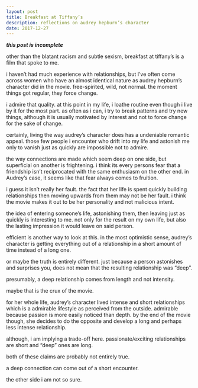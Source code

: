 ```yaml
---
layout: post
title: Breakfast at Tiffany’s
description: reflections on audrey hepburn’s character
date: 2017-12-27
---
```


***this post is incomplete***

other than the blatant racism and subtle sexism, breakfast at tiffany’s is a film that spoke to me. 

i haven’t had much experience with relationships, but I’ve often come across women who have an almost identical nature as audrey hepburn’s character did in the movie. free-spirited, wild, not normal. the moment things got regular, they force change. 

i admire that quality. at this point in my life, i loathe routine even though i live by it for the most part. as often as i can, i try to break patterns and try new things, although it is usually motivated by interest and not to force change for the sake of change.

certainly, living the way audrey’s character does has a undeniable romantic appeal. those few people i encounter who drift into my life and astonish me only to vanish just as quickly are impossible not to admire.

the way connections are made which seem deep on one side, but superficial on another is frightening. i think its every persons fear that a friendship isn’t reciprocated with the same enthusiasm on the other end. in Audrey’s case, it seems like that fear always comes to fruition.

i guess it isn’t really her fault. the fact that her life is spent quickly building relationships then moving upwards from them may not be her fault. i think the movie makes it out to be her personality and not malicious intent. 

the idea of entering someone’s life, astonishing them, then leaving just as quickly is interesting to me. not only for the result on my own life, but also the lasting impression it would leave on said person. 

efficient is another way to look at this. in the most optimistic sense, audrey’s character is getting everything out of a relationship in a short amount of time instead of a long one.

or maybe the truth is entirely different. just because a person astonishes and surprises you, does not mean that the resulting relationship was “deep”. 

presumably, a deep relationship comes from length and not intensity.

maybe that is the crux of the movie.

for her whole life, audrey’s character lived intense and short relationships which is a admirable lifestyle as perceived from the outside. admirable because passion is more easily noticed than depth. by the end of the movie though, she decides to do the opposite and develop a long and perhaps less intense relationship.  

although, i am implying a trade-off here. passionate/exciting relationships are short and “deep” ones are long.

both of these claims are probably not entirely true. 

a deep connection can come out of a short encounter.

the other side i am not so sure.
